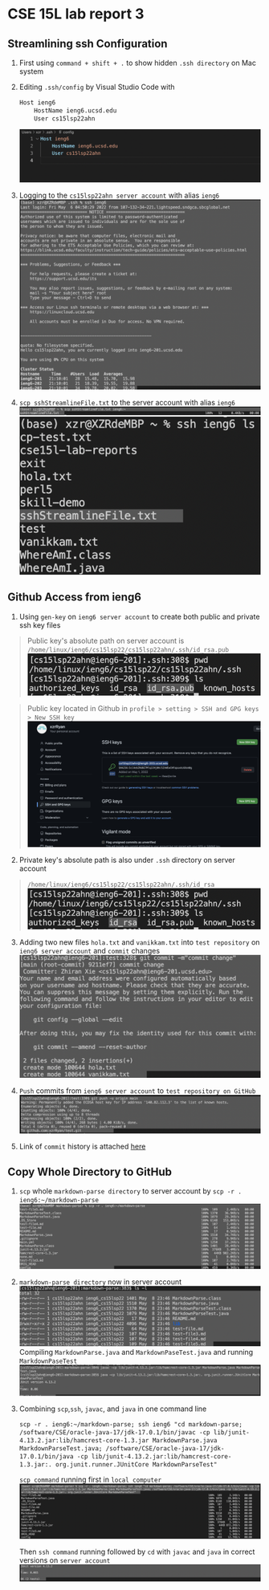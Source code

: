# CSE 15L lab report 3

## Streamlining ssh Configuration

1. First using `command + shift + .` to show hidden `.ssh directory` on Mac system
2. Editing `.ssh/config` by Visual Studio Code with
    ```
    Host ieng6
        HostName ieng6.ucsd.edu
        User cs15lsp22ahn
    ```
    ![config](sshkeyhost.png)

3. Logging to the `cs15lsp22ahn server account` with alias `ieng6`![ssh](sshAlias.png)

4. `scp sshStreamlineFile.txt` to the server account with alias `ieng6` 
![scpFile](scpAlias.png)
![success](sucessfulSCP.png)

## Github Access from ieng6

1. Using `gen-key` on `ieng6 server account` to create both public and private ssh key files

> Public key's absolute path on server account is `/home/linux/ieng6/cs15lsp22/cs15lsp22ahn/.ssh/id_rsa.pub`
![ieng6publickey](publicSSHKey.png)

> Public key located in Github in `profile > setting > SSH and GPG keys > New SSH key` 
![ieng6gitkey](Githubkey.png)

2. Private key's absolute path is also under `.ssh` directory on server account
> `/home/linux/ieng6/cs15lsp22/cs15lsp22ahn/.ssh/id_rsa`
![privateKey](privatekey.png)

3. Adding two new files `hola.txt` and `vanikkam.txt` into `test repository` on `ieng6 server account` and `commit` changes
![commit](GitCommit.png)

4. `Push` commits from `ieng6 server account` to `test repository on GitHub`
![push](PushCommit.png)

5. Link of `commit` history is attached [here](https://github.com/xzrRyan/test/commit/9211ef7c37a15e228a6451e66ebb4e69bbc651b9)

## Copy Whole Directory to GitHub
1. `scp` whole `markdown-parse directory` to server account by `scp -r . ieng6:~/markdown-parse`
![markdown](scpMarkdown.png)

2. `markdown-parse directory` now in server account
![server](MarkdownServer.png)
Compiling `MarkdownParse.java` and `MarkdownPaseTest.java` and running `MarkdownPaseTest`
![test](RunningTest.png)

3. Combining `scp`,`ssh`, `javac`, and `java` in one command line
    ```
    scp -r . ieng6:~/markdown-parse; ssh ieng6 "cd markdown-parse; /software/CSE/oracle-java-17/jdk-17.0.1/bin/javac -cp lib/junit-4.13.2.jar:lib/hamcrest-core-1.3.jar MarkdownParse.java MarkdownParseTest.java; /software/CSE/oracle-java-17/jdk-17.0.1/bin/java -cp lib/junit-4.13.2.jar:lib/hamcrest-core-1.3.jar:. org.junit.runner.JUnitCore MarkdownParseTest"
    ```
    `scp command` running first in `local computer`
    ![oneline](javacVersion.png)

    Then `ssh command` running followed by `cd` with `javac` and `java` in correct versions on `server account`
    ![success](success.png)
